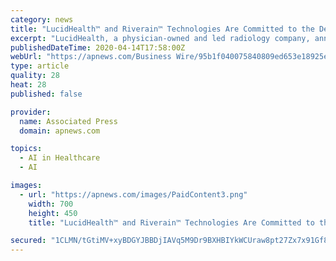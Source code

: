 ```yaml
---
category: news
title: "LucidHealth™ and Riverain™ Technologies Are Committed to the Delivery of Advanced Radiology Through Artificial Intelligence"
excerpt: "LucidHealth, a physician-owned and led radiology company, announced today that it is using FDA-approved ClearRead™ CT by Riverain Technologies, an artificial intelligence (AI) imaging software solution for the early detection of lung disease."
publishedDateTime: 2020-04-14T17:58:00Z
webUrl: "https://apnews.com/Business Wire/95b1f040075840809ed653e18925e54b"
type: article
quality: 28
heat: 28
published: false

provider:
  name: Associated Press
  domain: apnews.com

topics:
  - AI in Healthcare
  - AI

images:
  - url: "https://apnews.com/images/PaidContent3.png"
    width: 700
    height: 450
    title: "LucidHealth™ and Riverain™ Technologies Are Committed to the Delivery of Advanced Radiology Through Artificial Intelligence"

secured: "1CLMN/tGtiMV+xyBDGYJBBDjIAVq5M9Dr9BXHBIYkWCUraw8pt27Zx7x91Gf8au16m/Mswec97Ra4vQRJ7ezjqeN0eA6NMmuOUz29otEpDTl0GVFLA7cirp4dX+KGcDkPTKCwNCNzJ2yJ55yQjVLTLz7LzqQs0XDmNLkWZv1hsDVCbtvyUlD5VJilkWhMi5vgrpnB7OZFDEwNo/ljSB8tq22aWgDW5npqLQhPL2r2svylam9wk7oDv5sa/j9/gyBslpC5D2D+RfhDJptRslNCWID4zkX5Q9UVTPn91z/Jkij71G7OVnV7mRhYyFvrhb3;LZKocD/hd8Wc3qemKn2mpg=="
---
```


